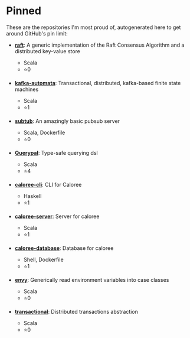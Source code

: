 # Pinned

These are the repositories I'm most proud of, autogenerated here to get around GitHub's pin limit:

* **[raft](https://github.com/stoufexis/raft)**: A generic implementation of the Raft Consensus Algorithm and a distributed key-value store
  * Scala
  * :star:0

* **[kafka-automata](https://github.com/stoufexis/kafka-automata)**: Transactional, distributed, kafka-based finite state machines
  * Scala
  * :star:1

* **[subtub](https://github.com/stoufexis/subtub)**: An amazingly basic pubsub server
  * Scala, Dockerfile
  * :star:0

* **[Querypal](https://github.com/stoufexis/Querypal)**: Type-safe querying dsl
  * Scala
  * :star:4

* **[caloree-cli](https://github.com/stoufexis/caloree-cli)**: CLI for Caloree
  * Haskell
  * :star:1

* **[caloree-server](https://github.com/stoufexis/caloree-server)**: Server for caloree
  * Scala
  * :star:1

* **[caloree-database](https://github.com/stoufexis/caloree-database)**: Database for caloree
  * Shell, Dockerfile
  * :star:1

* **[envy](https://github.com/stoufexis/envy)**: Generically read environment variables into case classes
  * Scala
  * :star:0

* **[transactional](https://github.com/stoufexis/transactional)**: Distributed transactions abstraction
  * Scala
  * :star:0

